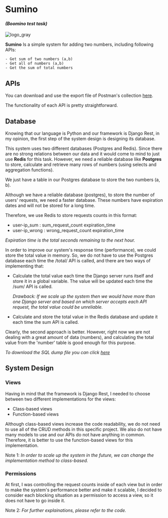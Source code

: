 # **Sumino** 
#### _(Boomino test task)_

![logo_gray](https://github.com/maripillon/Sumino/blob/master/logo/cover1.png?raw=true)

**Sumino** Is a simple system for adding two numbers, including following APIs:

    - Get sum of two numbers (a,b)
    - Get all of numbers (a,b)
    - Get the sum of total numbers


## APIs

You can download and use the export file of Postman's collection [here](https://github.com/maripillon/Sumino/tree/master/postman).

The functionality of each API is pretty straightforward. 

## Database

Knowing that our language is Python and our framework is Django Rest, in my opinion, the first step of the system design is designing its database.

This system uses two different databases (Postgres and Redis). Since there are no strong relations between our data and it would come to mind to just use **Redis** for this task. However, we need a reliable database like **Postgres** to store, calculate and retrieve many rows of numbers (using selects and aggregation functions).

We just have a table in our Postgres database to store the two numbers (a, b).

Although we have a reliable database (postgres), to store the number of users' requests, we need a faster database.
These numbers have expiration dates and will not be stored for a long time.

Therefore, we use Redis to store requests counts in this format:
- user-ip_sum : sum_request_count expiration_time
- user-ip_wrong : wrong_request_count expiration_time

_Expiration time is the total seconds remaining to the next hour._

In order to improve our system's response time (performance), we could store the total value in memory. So, we do not have to use the Postgres database each time the /total/ API is called, and there are two ways of implementing that:
+ Calculate the total value each time the Django server runs itself and store it in a global variable. The value will be updated each time the /sum/ API is called.
    
    _Drawback: If we scale up the system then we would have more than one Django server and based on which server accepts each API request, the total value could be unreliable._
    
+ Calculate and store the total value in the Redis database and update it each time the sum API is called.

Clearly, the second approach is better. However, right now we are not dealing with a great amount of data (numbers), and calculating the total value from the 'number' table is good enough for this purpose.

_To download the SQL dump file you can click [here](https://github.com/maripillon/Sumino/tree/master/db%20dump)_ 


## System Design

### Views

Having in mind that the framework is Django Rest, I needed to choose between two different implementations for the views:
- Class-based views
- Function-based views

Although class-based views increase the code readability, we do not need to use all of the CRUD methods in this specific project. We also do not have many models to use and our APIs do not have anything in common. Therefore, it is better to use the function-based views for this implementation.

Note 1: _In order to scale up the system in the future, we can change the implementation method to class-based._

### Permissions

At first, I was controlling the request counts inside of each view but in order to make the system's performance better and make it scalable, I decided to consider each blocking situation as a permission to access a view, so it does not have to go inside it.


Note 2: _For further explainations, please refer to the code._










